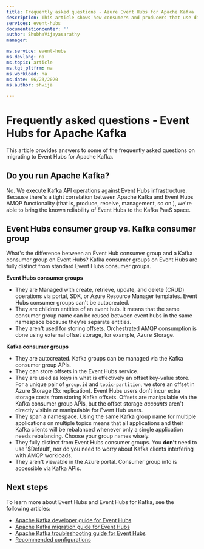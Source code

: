 ```yaml
---
title: Frequently asked questions - Azure Event Hubs for Apache Kafka 
description: This article shows how consumers and producers that use different protocols (AMQP, Apache Kafka, and HTTPS) can exchange events when using Azure Event Hubs. 
services: event-hubs
documentationcenter: ''
author: ShubhaVijayasarathy
manager: 

ms.service: event-hubs
ms.devlang: na
ms.topic: article
ms.tgt_pltfrm: na
ms.workload: na
ms.date: 06/23/2020
ms.author: shvija

---
```


# Frequently asked questions - Event Hubs for Apache Kafka 
This article provides answers to some of the frequently asked questions on migrating to Event Hubs for Apache Kafka.

## Do you run Apache Kafka?

No.  We execute Kafka API operations against Event Hubs infrastructure.  Because there's a tight correlation between Apache Kafka and Event Hubs AMQP functionality (that is, produce, receive, management, so on.), we're able to bring the known reliability of Event Hubs to the Kafka PaaS space.

## Event Hubs consumer group vs. Kafka consumer group
What's the difference between an Event Hub consumer group and a Kafka consumer group on Event Hubs? Kafka consumer groups on Event Hubs are fully distinct from standard Event Hubs consumer groups.

**Event Hubs consumer groups**

- They are Managed with create, retrieve, update, and delete (CRUD) operations via portal, SDK, or Azure Resource Manager templates. Event Hubs consumer groups can't be autocreated.
- They are children entities of an event hub. It means that the same consumer group name can be reused between event hubs in the same namespace because they're separate entities.
- They aren't used for storing offsets. Orchestrated AMQP consumption is done using external offset storage, for example, Azure Storage.

**Kafka consumer groups**

- They are autocreated.  Kafka groups can be managed via the Kafka consumer group APIs.
- They can store offsets in the Event Hubs service.
- They are used as keys in what is effectively an offset key-value store. For a unique pair of `group.id` and `topic-partition`, we store an offset in Azure Storage (3x replication). Event Hubs users don't incur extra storage costs from storing Kafka offsets. Offsets are manipulable via the Kafka consumer group APIs, but the offset storage *accounts* aren't directly visible or manipulable for Event Hub users.  
- They span a namespace. Using the same Kafka group name for multiple applications on multiple topics means that all applications and their Kafka clients will be rebalanced whenever only a single application needs rebalancing.  Choose your group names wisely.
- They fully distinct from Event Hubs consumer groups. You **don't** need to use '$Default', nor do you need to worry about Kafka clients interfering with AMQP workloads.
- They aren't viewable in the Azure portal. Consumer group info is accessible via Kafka APIs.

## Next steps
To learn more about Event Hubs and Event Hubs for Kafka, see the following articles:  

- [Apache Kafka developer guide for Event Hubs](apache-kafka-developer-guide.md)
- [Apache Kafka migration guide for Event Hubs](apache-kafka-migration-guide.md)
- [Apache Kafka troubleshooting guide for Event Hubs](apache-kafka-troubleshooting-guide.md)
- [Recommended configurations](https://github.com/Azure/azure-event-hubs-for-kafka/blob/master/CONFIGURATION.md)

